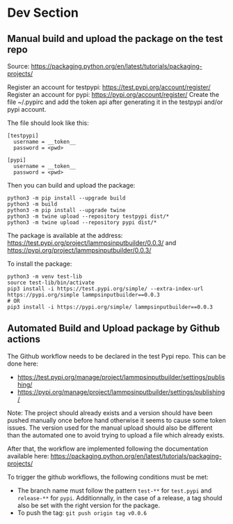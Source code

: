 # Dev Section

## Manual build and upload the package on the test repo

Source: https://packaging.python.org/en/latest/tutorials/packaging-projects/

Register an account for testpypi: https://test.pypi.org/account/register/
Register an account for pypi: https://pypi.org/account/register/
Create the file ~/.pypirc and add the token api after generating it in the testpypi and/or pypi account.

The file should look like this:
```
[testpypi]
  username = __token__
  password = <pwd>

[pypi]
  username = __token__
  password = <pwd>
```


Then you can build and upload the package: 

```
python3 -m pip install --upgrade build
python3 -m build
python3 -m pip install --upgrade twine
python3 -m twine upload --repository testpypi dist/*
python3 -m twine upload --repository pypi dist/*
```

The package is available at the address: https://test.pypi.org/project/lammpsinputbuilder/0.0.3/ and https://pypi.org/project/lammpsinputbuilder/0.0.3/

To install the package:
```
python3 -m venv test-lib
source test-lib/bin/activate
pip3 install -i https://test.pypi.org/simple/ --extra-index-url https://pypi.org/simple lammpsinputbuilder==0.0.3
# OR
pip3 install -i https://pypi.org/simple/ lammpsinputbuilder==0.0.3
``` 

## Automated Build and Upload package by Github actions

The Github workflow needs to be declared in the test Pypi repo. This can be done here:
- https://test.pypi.org/manage/project/lammpsinputbuilder/settings/publishing/
- https://pypi.org/manage/project/lammpsinputbuilder/settings/publishing/ 

Note: The project should already exists and a version should have been pushed manually once before hand otherwise it seems to cause some token issues.
The version used for the manual upload should also be different than the automated one to avoid trying to upload a file which already exists.

After that, the workflow are implemented following the documentation available here: https://packaging.python.org/en/latest/tutorials/packaging-projects/

To trigger the github workflows, the following conditions must be met:
- The branch name must follow the pattern `test-**` for `test.pypi` and `release-**` for `pypi`. Additionnally, in the case of a release, a tag should also be set with the right version for the package.
- To push the tag: `git push origin tag v0.0.6`